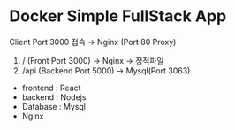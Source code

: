 # Docker Simple FullStack App

Client Port 3000 접속 → Nginx (Port 80 Proxy)

1. / (Front Port 3000) → Nginx → 정적파일
2. /api (Backend Port 5000) → Mysql(Port 3063)

- frontend : React
- backend : Nodejs
- Database : Mysql
- Nginx
